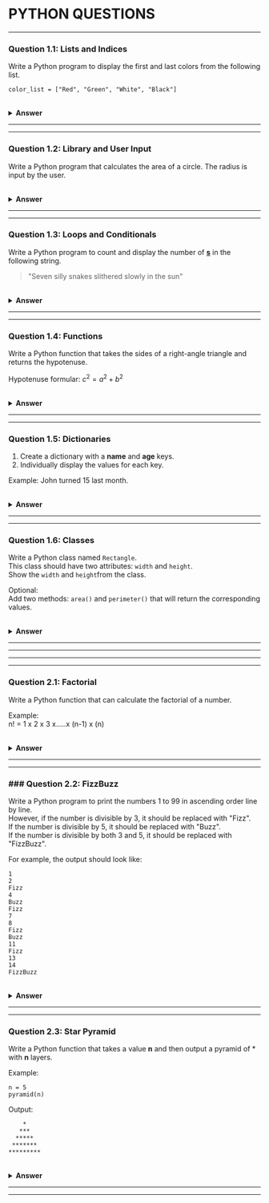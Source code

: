 
# PYTHON QUESTIONS

---
### Question 1.1: Lists and Indices

Write a Python program to display the first and last colors from the following list.

```
color_list = ["Red", "Green", "White", "Black"]
```

<br>

<details>
  <summary><b>Answer</b></summary>

  ```python
color_list = ["Red", "Green", "White", "Black"]
print(color_list[0])   
print(color_list[-1]) 
  ```
</details>

---

---
###  Question 1.2: Library and User Input

Write a Python program that calculates the area of a circle. The radius is input by the user.

<br>

<details>
  <summary><b>Answer</b></summary>

  ```python
import math
r = float(input("Enter radius of circle: "))    
area = r**2 * math.pi
print("The area is ",area)   
  ```
</details>

---

---

###  Question 1.3: Loops and Conditionals
Write a Python program to count and display the number of <u>**s**</u> in the following string.

> "Seven silly snakes slithered slowly in the sun"

<br>

<details>
  <summary><b>Answer</b></summary>

```python
for i in sentence:
    if i == 's':
        count += 1

print('There are',count,'s')
```
</details>

---
---

###  Question 1.4: Functions

Write a Python function that takes the sides of a right-angle triangle and returns the hypotenuse.

Hypotenuse formular: $c^{2}=a^{2}+b^{2}$

<br>

<details>
  <summary><b>Answer</b></summary>

```python
import math

def calculate_hypotenuse(a,b):
    c_sq = a**2 + b**2
    c = math.sqrt(c_sq)
    return c

a=3
b=4
hypotenuse = calculate_hypotenuse(a,b)
print('The Value of the is hypotenuse:')
print(hypotenuse)
```
</details>

---
---

###  Question 1.5: Dictionaries

1. Create a dictionary with a **name** and **age** keys.
2. Individually display the values for each key.

Example:
John turned 15 last month.

<br>

<details>
  <summary><b>Answer</b></summary>

```python
thisdict = {
  "name": "John",
  "age": 15
}

print(thisdict['name'])
print(thisdict['age'])
```
</details>

---
---

###  Question 1.6: Classes
Write a Python class named `Rectangle`. \
This class should have two attributes: `width` and `height`. \
Show the `width` and `height`from the class.

Optional: \
Add two methods: `area()` and `perimeter()` that will return the corresponding values.

<br>

<details>
  <summary><b>Answer</b></summary>

```python
class Rectangle:
    def __init__(self,width,height):
        self.width = width
        self.height = height
    
    def area(self):
        a = self.width * self.height
        print('The area of the rectangle is', a )
        return a
    
    def perimeter(self):
        a = (self.width + self.height) * 2
        print('The perimeter of the rectangle is', a )
        return a

rect = Rectangle(5,6)

print(rect.width)
print(rect.height)
print(rect.area())
print(rect.perimeter())
```
</details>

---
---
---
---

###  Question 2.1: Factorial

Write a Python function that can calculate the factorial of a number.

Example: \
n! = 1 x 2 x 3 x.....x (n-1) x (n) 

<br>

<details>
  <summary><b>Answer</b></summary>

```python
def factorial(n):
    if n == 0 or n == 1:
        return 1
    else:
        num = 1
        for i in range(2,n+1):
            num *= i
        return num

n = int(input("Input n: "))
result = factorial(n)
print("The factorial of", n, "is", result)
```
</details>

---
---

###  ###  Question 2.2: FizzBuzz
Write a Python program to print the numbers 1 to 99 in ascending order line by line. \
However, if the number is divisible by 3, it should be replaced with "Fizz". \
If the number is divisible by 5, it should be replaced with "Buzz". \
If the number is divisible by both 3 and 5, it should be replaced with "FizzBuzz".

For example, the output should look like:

```
1
2
Fizz
4
Buzz
Fizz
7
8
Fizz
Buzz
11
Fizz
13
14
FizzBuzz
```
<br>

<details>
  <summary><b>Answer</b></summary>

```python
for i in range(1, 100):
  if i % 15 == 0:
    print("FizzBuzz")
  elif i % 3 == 0:
    print("Fizz")
```
</details>

---
---

###  Question 2.3: Star Pyramid

Write a Python function that takes a value **n** and then output a pyramid of * with **n** layers.

Example:

```
n = 5
pyramid(n)
```

Output:

```
    *    
   ***   
  *****  
 ******* 
*********
```

<br>

<details>
  <summary><b>Answer</b></summary>

```python
def pyramid(n):
    length = n * 2 -1
    for i in range(1,n+1):
        num_of_stars= (i*2-1)
        star = "*" * num_of_stars
        diff = int((length-num_of_stars)/2)
        layer = (' ' * diff)  +  star  + (' ' * diff)
        print(layer)

pyramid(5)
```
</details>

---
---
